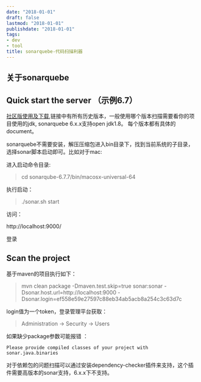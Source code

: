 ```yaml
---
date: "2018-01-01"
draft: false
lastmod: "2018-01-01"
publishdate: "2018-01-01"
tags:
- dev
- tool
title: sonarquebe-代码扫描利器
---
```

## 关于sonarquebe



## Quick start the server （示例6.7）

[社区版使用及下载](https://www.sonarqube.org/downloads/),链接中有所有历史版本，一般使用哪个版本扫描需要看你的项目使用的jdk, sonarquebe 6.x.x支持open jdk1.8。 每个版本都有具体的document。

sonarquebe不需要安装，解压压缩包进入bin目录下，找到当前系统的子目录，选择sonar脚本启动即可。比如对于mac:

进入启动命令目录:

> cd sonarqube-6.7.7/bin/macosx-universal-64

执行启动：

> ./sonar.sh start

访问：

http://localhost:9000/

登录



## Scan the project

基于maven的项目执行如下：

> mvn clean package -Dmaven.test.skip=true sonar:sonar  -Dsonar.host.url=http://localhost:9000 -Dsonar.login=ef558e59e27597c88eb34ab5acb8a254c3c63d7c 

login值为一个token，登录管理平台获取：

> Administration -> Security -> Users 

如果缺少package参数可能报错 ：

```
Please provide compiled classes of your project with sonar.java.binaries
```

对于依赖包的问题扫描可以通过安装dependency-checker插件来支持，这个插件需要高版本的sonar支持，6.x.x下不支持。

